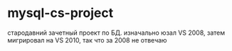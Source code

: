 mysql-cs-project
================

стародавний зачетный проект по БД.
изначально юзал VS 2008, затем мигрировал на VS 2010, так что за 2008 не отвечаю
